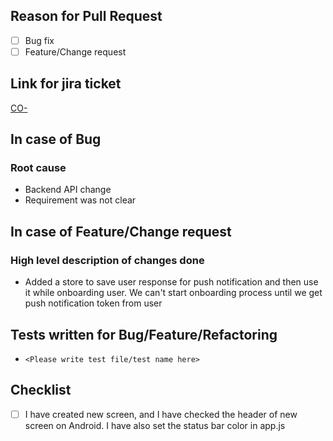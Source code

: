 ## Reason for Pull Request

- [ ] Bug fix
- [ ] Feature/Change request

## Link for jira ticket
[CO-](http://evernym.atlassian.net/browse/CO-)

## In case of Bug

### Root cause

- Backend API change
- Requirement was not clear

## In case of Feature/Change request

### High level description of changes done

- Added a store to save user response for push notification and then use it while onboarding user. We can't start onboarding process until we get push notification token from user

## Tests written for Bug/Feature/Refactoring

- `<Please write test file/test name here>`

## Checklist

- [ ] I have created new screen, and I have checked the header of new screen on Android. I have also set the status bar color in app.js
